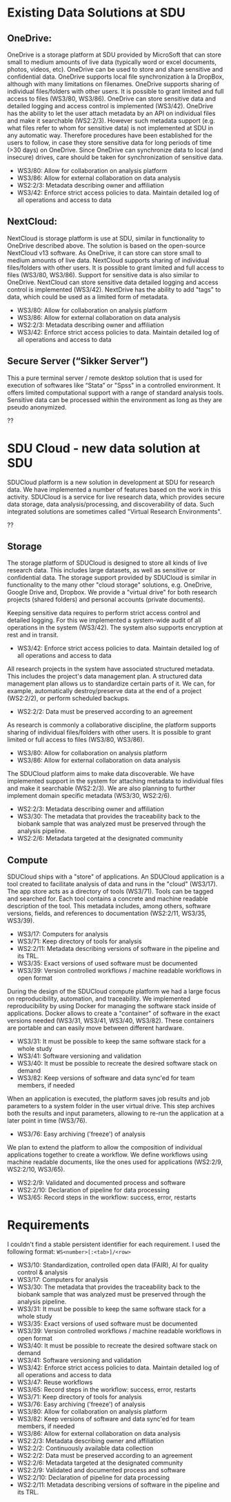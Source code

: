 # Existing Data Solutions at SDU

## OneDrive:

OneDrive is a storage platform at SDU  provided by MicroSoft that can store small to medium amounts of live data (typically word or excel documents, photos, videos, etc).
OneDrive can be used to store and share sensitive and confidential data. OneDrive supports local file synchronization à la DropBox, although with many limitations on filenames.
OneDrive supports sharing of individual files/folders with other users. It is possible to grant limited and full access to files (WS3/80, WS3/86).
OneDrive can store sensitive data and detailed logging and access control is implemented (WS3/42). OneDrive has the ability to let the user attach metadata by an API on individual files and make it searchable (WS2:2/3). However such metadata support (e.g. what files refer to whom for sensitive data) is not implemented at SDU in any automatic way. Therefore procedures have been established for the users to follow, in case they store sensitive data for long periods of time (>30 days) on OneDrive.
Since OneDrive can synchronize data to local (and insecure) drives, care should be taken for synchronization of sensitive data.  

- WS3/80: Allow for collaboration on analysis platform
- WS3/86: Allow for external collaboration on data analysis
- WS2:2/3: Metadata describing owner and affiliation
- WS3/42: Enforce strict access policies to data. Maintain detailed log of all operations and access to data

## NextCloud:

NextCloud is storage platform is use at SDU, similar in functionality to OneDrive described above. The solution is based on the open-source NextCloud v13 software. 
As OneDrive, it can store can store  small to medium amounts of live data.
NextCloud supports sharing of individual files/folders with other users. It is possible to grant limited and full access to files (WS3/80, WS3/86).
Support for sensitive data is also similar to OneDrive. NextCloud can store sensitive data detailed logging and access control is implemented (WS3/42). NextDrive has the ability to add "tags" to data, which could be used as a limited form of metadata.

- WS3/80: Allow for collaboration on analysis platform
- WS3/86: Allow for external collaboration on data analysis
- WS2:2/3: Metadata describing owner and affiliation
- WS3/42: Enforce strict access policies to data. Maintain detailed log of all operations and access to data

## Secure Server  (“Sikker Server”)

This a pure terminal server / remote desktop solution that is used for execution of softwares like “Stata” or "Spss" in a controlled environment. It offers limited computational support with a range of standard analysis tools.
Sensitive data can be processed within the environment as long as they are pseudo anonymized.

??

# SDU Cloud - new data solution at SDU

SDUCloud platform is a new solution in development at SDU for research data.
We have implemented a number of features based on the work in this activity.
SDUCloud is a service for live research data, which provides secure data storage, data analysis/processing, and discoverability of data. Such integrated solutions are sometimes called "Virtual Research Environments".

??

## Storage

The storage platform of SDUCloud is designed to store all kinds of live research data.
This includes large datasets, as well as sensitive or confidential data. 
The storage support provided by SDUCloud is similar in functionality to the many other "cloud storage" solutions, e.g. OneDrive, Google Drive and, Dropbox. We provide a "virtual drive" for both research projects (shared folders) and personal accounts (private documents).

Keeping sensitive data requires to perform strict access control and
detailed logging. For this we implemented a system-wide audit of all operations in the system (WS3/42). The system also supports encryption at rest and in transit.

- WS3/42: Enforce strict access policies to data. Maintain detailed log of all operations and access to data

All research projects in the system have associated structured metadata. This
includes the project's data management plan. A structured data management
plan allows us to standardize certain parts of it. We can, for example,
automatically destroy/preserve data at the end of a project (WS2:2/2), or perform scheduled backups.

- WS2:2/2: Data must be preserved according to an agreement

As research is commonly a collaborative discipline, the platform supports
sharing of individual files/folders with other users. It is possible to grant
limited or full access to files (WS3/80, WS3/86).

- WS3/80: Allow for collaboration on analysis platform
- WS3/86: Allow for external collaboration on data analysis

The SDUCloud platform aims to make data discoverable. 
We have implemented support in the system for attaching metadata to individual files and make it searchable (WS2:2/3). We are also planning to further implement domain specific metadata (WS3/30, WS2:2/6).

- WS2:2/3: Metadata describing owner and affiliation
- WS3/30: The metadata that provides the traceability back to the biobank sample that was analyzed must be preserved through the analysis pipeline.
- WS2:2/6: Metadata targeted at the designated community

## Compute

SDUCloud ships with a "store" of applications. An SDUCloud application is a tool created to facilitate analysis of data and runs in the "cloud"
(WS3/17). The app store acts as a directory of tools (WS3/71). Tools can be tagged and searched for. 
Each tool contains a concrete and machine readable description of the tool. This
metadata includes, among others, software versions, fields, and references to
documentation (WS2:2/11, WS3/35, WS3/39).

- WS3/17: Computers for analysis
- WS3/71: Keep directory of tools for analysis
- WS2:2/11: Metadata describing versions of software in the pipeline and its TRL.
- WS3/35: Exact versions of used software must be documented
- WS3/39: Version controlled workflows / machine readable workflows in open format

During the design of the SDUCloud compute platform we had a large focus on
reproducibility, automation, and traceability. We implemented reproducibility
by using Docker for managing the software stack inside of applications.
Docker allows to create a "container" of software in the exact versions needed (WS3/31, WS3/41, WS3/40, WS3/82). These containers are portable and can easily move between different hardware.

- WS3/31: It must be possible to keep the same software stack for a whole study
- WS3/41: Software versioning and validation
- WS3/40: It must be possible to recreate the desired software stack on demand
- WS3/82: Keep versions of software and data sync'ed for team members, if needed

When an application is executed, the platform saves job results and job parameters
to a system folder in the user virtual drive. This step archives both the results
and input parameters, allowing to re-run the application at a later point in
time (WS3/76).

- WS3/76: Easy archiving ('freeze') of analysis

We plan to extend the platform to allow the composition of individual applications together to create a workflow. We define workflows using machine readable documents, like the ones used for applications (WS2:2/9, WS2:2/10, WS3/65).

- WS2:2/9: Validated and documented process and software
- WS2:2/10: Declaration of pipeline for data processing
- WS3/65: Record steps in the workflow: success, error, restarts


# Requirements

I couldn't find a stable persistent identifier for each requirement. I used
the following format: `WS<number>[:<tab>]/<row>`

- WS3/10: Standardization, controlled open data (FAIR), AI for quality control & analysis
- WS3/17: Computers for analysis
- WS3/30: The metadata that provides the traceability back to the biobank sample that was analyzed must be preserved through the analysis pipeline.
- WS3/31: It must be possible to keep the same software stack for a whole study
- WS3/35: Exact versions of used software must be documented
- WS3/39: Version controlled workflows / machine readable workflows in open format
- WS3/40: It must be possible to recreate the desired software stack on demand
- WS3/41: Software versioning and validation
- WS3/42: Enforce strict access policies to data. Maintain detailed log of all operations and access to data
- WS3/47: Reuse workflows
- WS3/65: Record steps in the workflow: success, error, restarts
- WS3/71: Keep directory of tools for analysis
- WS3/76: Easy archiving ('freeze') of analysis
- WS3/80: Allow for collaboration on analysis platform
- WS3/82: Keep versions of software and data sync'ed for team members, if needed
- WS3/86: Allow for external collaboration on data analysis
- WS2:2/3: Metadata describing owner and affiliation
- WS2:2/2: Continuously available data collection
- WS2:2/2: Data must be preserved according to an agreement
- WS2:2/6: Metadata targeted at the designated community
- WS2:2/9: Validated and documented process and software
- WS2:2/10: Declaration of pipeline for data processing
- WS2:2/11: Metadata describing versions of software in the pipeline and its TRL.
